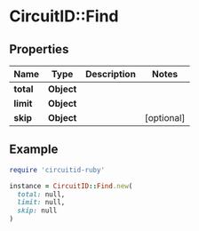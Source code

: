 # CircuitID::Find

## Properties

| Name | Type | Description | Notes |
| ---- | ---- | ----------- | ----- |
| **total** | **Object** |  |  |
| **limit** | **Object** |  |  |
| **skip** | **Object** |  | [optional] |

## Example

```ruby
require 'circuitid-ruby'

instance = CircuitID::Find.new(
  total: null,
  limit: null,
  skip: null
)
```

